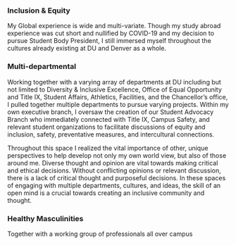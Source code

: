 ### Inclusion & Equity
My Global experience is wide and multi-variate. Though my study abroad experience was cut short and nullified by COVID-19 and my decision to pursue Student Body President, I still immersed myself throughout the cultures already existing at DU and Denver as a whole. 

### Multi-departmental 

Working together with a varying array of departments at DU including but not limited to Diversity & Inclusive Excellence, Office of Equal Opportunity and Title IX, Student Affairs, Athletics, Facilities, and the Chancellor’s office, I pulled together multiple departments to pursue varying projects. Within my own executive branch, I oversaw the creation of our Student Advocacy Branch who immediately connected with Title IX, Campus Safety, and relevant student organizations to facilitate discussions of equity and inclusion, safety, preventative measures, and intercultural connections. 

Throughout this space I realized the vital importance of other, unique perspectives to help develop not only my own world view, but also of those around me. Diverse thought and opinion are vital towards making critical and ethical decisions. Without conflicting opinions or relevant discussion, there is a lack of critical thought and purposeful decisions. In these spaces of engaging with multiple departments, cultures, and ideas, the skill of an open mind is a crucial towards creating an inclusive community and thought. 

 
### Healthy Masculinities

Together with a working group of professionals all over campus
